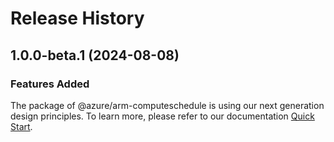 # Release History
    
## 1.0.0-beta.1 (2024-08-08)

### Features Added

The package of @azure/arm-computeschedule is using our next generation design principles. To learn more, please refer to our documentation [Quick Start](https://aka.ms/azsdk/js/mgmt/quickstart).
